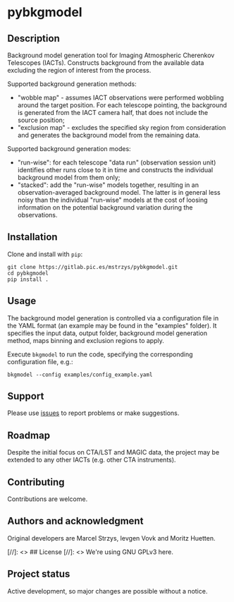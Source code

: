 # pybkgmodel

## Description
Background model generation tool for Imaging Atmospheric Cherenkov Telescopes (IACTs). Constructs background from the available data excluding the region of interest from the process. 

Supported background generation methods: 

 - "wobble map" - assumes IACT observations were performed wobbling around the target position. For each telescope pointing, the background is generated from the IACT camera half, that does not include the source position;
 - "exclusion map" - excludes the specified sky region from consideration and generates the background model from the remaining data.
 
Supported background generation modes:

 - "run-wise": for each telescope "data run" (observation session unit) identifies other runs close to it in time and constructs the individual background model from them only;
 - "stacked": add the "run-wise" models together, resulting in an observation-averaged background model. The latter is in general less noisy than the individual "run-wise" models at the cost of loosing information on the potential background variation during the observations.

## Installation
Clone and install with `pip`:

```
git clone https://gitlab.pic.es/mstrzys/pybkgmodel.git
cd pybkgmodel
pip install .
```

## Usage
The background model generation is controlled via a configuration file in the YAML format (an example may be found in the "examples" folder). It specifies the input data, output folder, background model generation method, maps binning and exclusion regions to apply.

Execute `bkgmodel` to run the code, specifying the corresponding configuration file, e.g.:

```
bkgmodel --config examples/config_example.yaml
```


## Support
Please use [issues](https://gitlab.pic.es/mstrzys/pybkgmodel/issues) to report problems or make suggestions.

## Roadmap
Despite the initial focus on CTA/LST and MAGIC data, the project may be extended to any other IACTs (e.g. other CTA instruments).

## Contributing
Contributions are welcome.

## Authors and acknowledgment
Original developers are Marcel Strzys, Ievgen Vovk and Moritz Huetten.

[//]: <> ## License
[//]: <> We're using GNU GPLv3 here.

## Project status
Active development, so major changes are possible without a notice.
